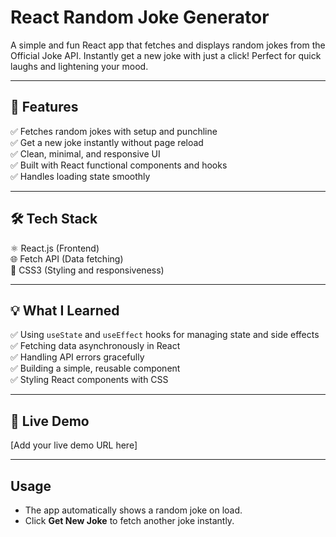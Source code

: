 # React Random Joke Generator

A simple and fun React app that fetches and displays random jokes from the Official Joke API. Instantly get a new joke with just a click! Perfect for quick laughs and lightening your mood.

---

## 🚀 Features

✅ Fetches random jokes with setup and punchline  
✅ Get a new joke instantly without page reload  
✅ Clean, minimal, and responsive UI  
✅ Built with React functional components and hooks  
✅ Handles loading state smoothly  

---

## 🛠️ Tech Stack

⚛️ React.js (Frontend)  
🌐 Fetch API (Data fetching)  
🎨 CSS3 (Styling and responsiveness)  

---

## 💡 What I Learned

✅ Using `useState` and `useEffect` hooks for managing state and side effects  
✅ Fetching data asynchronously in React  
✅ Handling API errors gracefully  
✅ Building a simple, reusable component  
✅ Styling React components with CSS  

---

## 🔗 Live Demo

[Add your live demo URL here]

---

## Usage

- The app automatically shows a random joke on load.  
- Click **Get New Joke** to fetch another joke instantly.  
